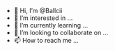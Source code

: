 - 👋 Hi, I’m @Ballcii
- 👀 I’m interested in ...
- 🌱 I’m currently learning ...
- 💞️ I’m looking to collaborate on ...
- 📫 How to reach me ...

<!---
Ballcii/Ballcii is a ✨ special ✨ repository because its `README.md` (this file) appears on your GitHub profile.
You can click the Preview link to take a look at your changes.
--->
